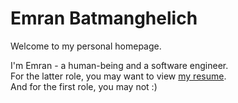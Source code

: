 # Emran Batmanghelich
Welcome to my personal homepage.  

I'm Emran - a human-being and a software engineer.  
For the latter role, you may want to view [my resume](/CV/).  
And for the first role, you may not :)
